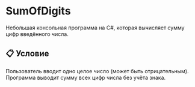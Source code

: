 # SumOfDigits

Небольшая консольная программа на C#, которая вычисляет сумму цифр введённого числа.

## 📋 Условие

Пользователь вводит одно целое число (может быть отрицательным).  
Программа выводит сумму всех цифр числа без учёта знака.

